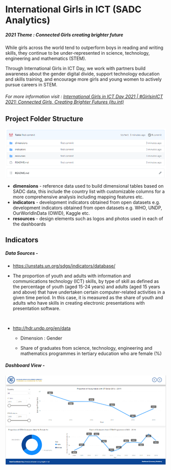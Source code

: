 # International Girls in ICT (SADC Analytics)

##### 2021 Theme : Connected Girls creating brighter future

While girls across the world tend to outperform boys in reading and writing skills, they continue to be under-represented in science, technology, engineering and mathematics (STEM).

Through International Girls in ICT Day, we work with partners build awareness about the gender digital divide, support technology education and skills training, and encourage more girls and young women to actively pursue careers in STEM.

###### For more information visit : [International Girls in ICT Day 2021 | #GirlsinICT 2021: Connected Girls, Creating Brighter Futures (itu.int)](https://www.itu.int/women-and-girls/girls-in-ict/)



## Project Folder Structure

<img src="https://github.com/Tukisi/girls-in-ict-sadc-/blob/master/resourses/Readme/FolderStructure.PNG?raw=true" alt="folder-structure.png" style="zoom:67%;" />





- **dimensions** - reference data used to build dimensional tables based on SADC data, this include the country list with customizable columns for a more comprehensive analysis including mapping features etc. 
- **indicators** - development indicators obtained from open datasets e.g.  development indicators obtained from open datasets e.g. WHO, UNDP, OurWorldInData (OWID), Kaggle etc.				  
- **resources** - design elements such as logos and photos used in each of the dashboards



## Indicators

##### Data Sources  -  

-  https://unstats.un.org/sdgs/indicators/database/

  - The proportion of youth and adults with information and communications technology (ICT) skills,
    by type of skill as defined as the percentage of youth (aged 15-24 years) and adults (aged 15
    years and above) that have undertaken certain computer-related activities in a given time period.
    In this case, it is measured as the share of youth and adults who have skills in creating electronic
    presentations with presentation software.

  ​					  

- http://hdr.undp.org/en/data

  - Dimension :  Gender 

  - Share of graduates from science, technology, engineering and mathematics programmes in tertiary education who are female (%)



##### Dashboard View -

<img src="https://github.com/Tukisi/girls-in-ict-sadc-/blob/master/resourses/Readme/Dashboard.PNG?raw=true" alt="folder-structure.png" style="zoom:67%;" />





